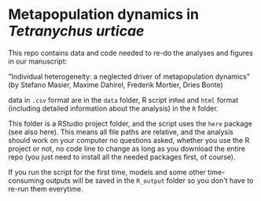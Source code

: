 # Metapopulation dynamics in *Tetranychus urticae*



This repo contains data and code needed to re-do the analyses and figures in our manuscript:

"Individual heterogeneity: a neglected driver of metapopulation dynamics"
(by Stefano Masier, Maxime Dahirel, Frederik Mortier, Dries Bonte)



data in `.csv` format are in the `data` folder, R script in`Rmd` and `html` format (including detailed information about the analysis) in the `R` folder.

This folder is a RStudio project folder, and the script uses the `here` package (see also here). This means all file paths are relative, and the analysis should work on your computer no questions asked, whether you use the R project or not, no code line to change as long as you download the entire repo (you just need to install all the needed packages first, of course).

If you run the script for the first time, models and some other time-consuming outputs will be saved in the `R_output` folder so you don't have to re-run them everytime.